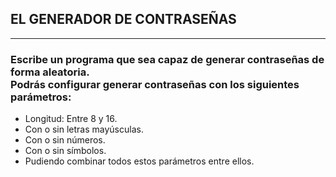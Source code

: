 ## EL GENERADOR DE CONTRASEÑAS

***

### Escribe un programa que sea capaz de generar contraseñas de forma aleatoria.<br>Podrás configurar generar contraseñas con los siguientes parámetros:

- Longitud: Entre 8 y 16.
- Con o sin letras mayúsculas.
- Con o sin números.
- Con o sin símbolos.
- Pudiendo combinar todos estos parámetros entre ellos.